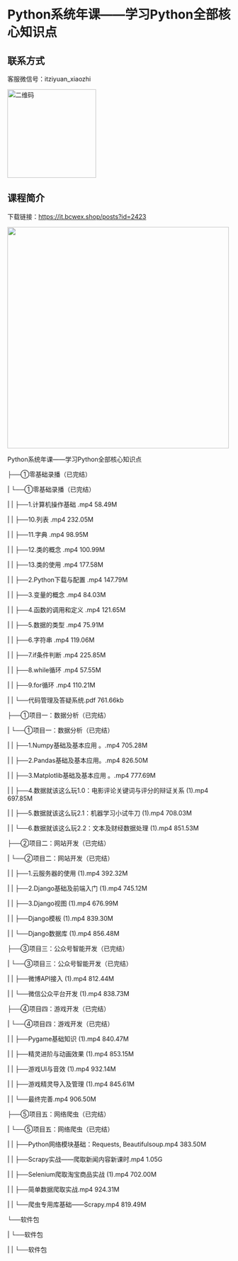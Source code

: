 # Python系统年课——学习Python全部核心知识点

## 联系方式

客服微信号：itziyuan_xiaozhi

<img src="https://ziyuanyun.oss-cn-guangzhou.aliyuncs.com/common/20240614073449/666b82192834a.jpg" width="200" height="200" alt="二维码">

## 课程简介

下载链接：https://it.bcwex.shop/posts?id=2423

<img src="https://ziyuanyun.oss-cn-guangzhou.aliyuncs.com/yun/20240515183948/664490f47ee24.jpg" width="500" alt="">

  Python系统年课——学习Python全部核心知识点



 ├──①零基础录播（已完结）

 | └──①零基础录播（已完结）

 | | ├──1.计算机操作基础 .mp4 58.49M

 | | ├──10.列表 .mp4 232.05M

 | | ├──11.字典 .mp4 98.95M

 | | ├──12.类的概念 .mp4 100.99M

 | | ├──13.类的使用 .mp4 177.58M

 | | ├──2.Python下载与配置 .mp4 147.79M

 | | ├──3.变量的概念 .mp4 84.03M

 | | ├──4.函数的调用和定义 .mp4 121.65M

 | | ├──5.数据的类型 .mp4 75.91M

 | | ├──6.字符串 .mp4 119.06M

 | | ├──7.if条件判断 .mp4 225.85M

 | | ├──8.while循环 .mp4 57.55M

 | | ├──9.for循环 .mp4 110.21M

 | | └──代码管理及答疑系统.pdf 761.66kb

 ├──①项目一：数据分析（已完结）

 | └──①项目一：数据分析（已完结）

 | | ├──1.Numpy基础及基本应用 。.mp4 705.28M

 | | ├──2.Pandas基础及基本应用。.mp4 826.50M

 | | ├──3.Matplotlib基础及基本应用 。.mp4 777.69M

 | | ├──4.数据就该这么玩1.0：电影评论关键词与评分的辩证关系 (1).mp4 697.85M

 | | ├──5.数据就该这么玩2.1：机器学习小试牛刀 (1).mp4 708.03M

 | | └──6.数据就该这么玩2.2：文本及财经数据处理 (1).mp4 851.53M

 ├──②项目二：网站开发（已完结）

 | └──②项目二：网站开发（已完结）

 | | ├──1.云服务器的使用 (1).mp4 392.32M

 | | ├──2.Django基础及前端入门 (1).mp4 745.12M

 | | ├──3.Django视图 (1).mp4 676.99M

 | | ├──Django模板 (1).mp4 839.30M

 | | └──Django数据库 (1).mp4 856.48M

 ├──③项目三：公众号智能开发（已完结）

 | └──③项目三：公众号智能开发（已完结）

 | | ├──微博API接入 (1).mp4 812.44M

 | | └──微信公众平台开发 (1).mp4 838.73M

 ├──④项目四：游戏开发（已完结）

 | └──④项目四：游戏开发（已完结）

 | | ├──Pygame基础知识 (1).mp4 840.47M

 | | ├──精灵进阶与动画效果 (1).mp4 853.15M

 | | ├──游戏UI与音效 (1).mp4 932.14M

 | | ├──游戏精灵导入及管理 (1).mp4 845.61M

 | | └──最终完善.mp4 906.50M

 ├──⑤项目五：网络爬虫（已完结）

 | └──⑤项目五：网络爬虫（已完结）

 | | ├──Python网络模块基础：Requests, Beautifulsoup.mp4 383.50M

 | | ├──Scrapy实战——爬取新闻内容新课时.mp4 1.05G

 | | ├──Selenium爬取淘宝商品实战 (1).mp4 702.00M

 | | ├──简单数据爬取实战.mp4 924.31M

 | | └──爬虫专用库基础——Scrapy.mp4 819.49M

 └──软件包

 | └──软件包

 | | └──软件包

  